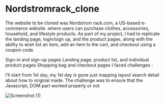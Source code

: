 # Nordstromrack_clone
The website to be cloned was Nordstrom rack.com, a US-based e-commerce website .where users can purchase clothes, accessories, household, and lifestyle products. As part of my project, I had to replicate the landing page, login/sign up, and the product pages, along with the ability to wish list an item, add an item to the cart, and checkout using a coupon code.

Sign-in and sign-up pages
Landing page, product list, and individual product pages
Shopping bag and checkout pages
I faced challenges :

I’ll start from 1st day, my 1st day is gone just mapping layout search detail about how to original made. The challenge was to ensure that the Javascript, DOM part worked properly or not




![Screenshot (1)](https://user-images.githubusercontent.com/97525857/170819577-5a942481-6af8-4d20-955d-303463135e90.png)
